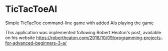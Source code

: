 # TicTacToeAI
Simple TicTacToe command-line game with added AIs playing the game

This application was implemented following Robert Heaton's post, available on his website https://robertheaton.com/2018/10/09/programming-projects-for-advanced-beginners-3-a/

